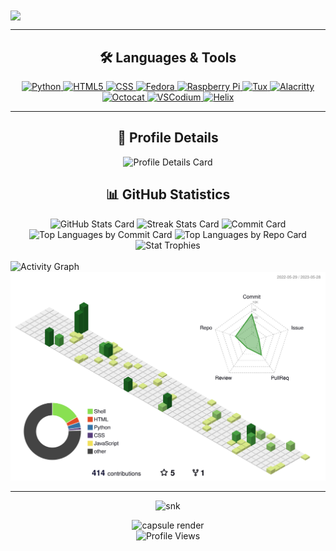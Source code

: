 <img align="center" src="https://readme-typing-svg.herokuapp.com?size=69&color=FFFFFF&background=2e3440&center=true&vCenter=true&center=true&vCenter=true&width=1100&height=100&lines=Hello+there+%F0%9F%91%8B%2C+I'm+Hafiz!">

<hr>

<!-- <img align="center" height="250" src="https://media2.giphy.com/media/qgQUggAC3Pfv687qPC/giphy.gif?cid=ecf05e47q641khfg91am7sfydtn4rcbgvpi9xspkkm6rotxx&rid=giphy.gif&ct=g"> -->

<!-- <h2 align="center">🌱 I’m Currently Learning</h2>

<p align="center"> 
  <a href="">
    <img height="50" src="" alt="">
  </a>
  
  <a href="">
    <img height="50" src="" alt="">
  </a>
  
  <a href="">
    <img height="50" src="" alt="">
  </a>
</p>
    
<hr> -->
    
<h2 align="center">🛠️ Languages & Tools</h2>

<p align="center">
  <a href="https://www.python.org/">
    <img height="50" src="https://github.com/hafiz-muhammad/hafiz-muhammad/blob/main/png-files/Python.png" alt="Python">
  </a>
  
  <a href="https://html.spec.whatwg.org/">
    <img height="50" src="https://github.com/hafiz-muhammad/hafiz-muhammad/blob/main/png-files/HTML5.png" alt="HTML5">
  </a>
  
  <a href="https://www.w3.org/TR/CSS/#css">
    <img height="50" src="https://github.com/hafiz-muhammad/hafiz-muhammad/blob/main/png-files/CSS.png" alt="CSS">
  </a>
  
  <a href="https://getfedora.org/">
    <img height="50" src="https://github.com/hafiz-muhammad/hafiz-muhammad/blob/main/png-files/Fedora.png" alt="Fedora">
  </a>
  
  <a href="https://www.raspberrypi.org/">
    <img height="50" src="https://github.com/hafiz-muhammad/hafiz-muhammad/blob/main/png-files/Raspberry-Pi.png" alt="Raspberry Pi">
  </a>
  
  <a href="https://www.kernel.org/">
    <img height="50" src="https://github.com/hafiz-muhammad/hafiz-muhammad/blob/main/png-files/Tux.png" alt="Tux">
  </a>
  
  <a href="https://alacritty.org/">
    <img height="50" src="https://github.com/hafiz-muhammad/hafiz-muhammad/blob/main/png-files/Alacritty.png" alt="Alacritty">
  </a>
  
  <a href="https://github.com/">
    <img height="50" src="https://github.com/hafiz-muhammad/hafiz-muhammad/blob/main/png-files/Octocat.png" alt="Octocat">
  </a>
  
  <a href="https://vscodium.com/">
    <img height="50" src="https://github.com/hafiz-muhammad/hafiz-muhammad/blob/main/png-files/VSCodium.png" alt="VSCodium">
  </a>
  
  <a href="https://helix-editor.com/">
    <img height="50" src="https://github.com/hafiz-muhammad/hafiz-muhammad/blob/main/png-files/Helix.png" alt="Helix">
  </a>
</p>

<hr>
    
<h2 align="center">🔎 Profile Details</h2>
    
<p align="center">
  <img heigth="180em" src="http://github-profile-summary-cards.vercel.app/api/cards/profile-details?username=hafiz-muhammad&theme=nord_dark" alt="Profile Details Card">
</p>

<h2 align="center">📊 GitHub Statistics</h2>

<p align="center">
  <div align=center>
    <img width="400" src="https://github-readme-stats.vercel.app/api?username=hafiz-muhammad&show_icons=true&theme=nord&hide_border=true&include_all_commits=true&count_private=true" alt="GitHub Stats Card">
    <img width="425" src="https://github-readme-streak-stats.herokuapp.com?user=hafiz-muhammad&theme=nord&hide_border=true&date_format=M%20j%5B%2C%20Y%5D" alt="Streak Stats Card">
    <img width="275" src="http://github-profile-summary-cards.vercel.app/api/cards/productive-time?username=hafiz-muhammad&theme=nord_dark&utcOffset=8" alt="Commit Card">
    <img width="275" src="http://github-profile-summary-cards.vercel.app/api/cards/most-commit-language?username=hafiz-muhammad&theme=nord_dark" alt="Top Languages by Commit Card">
    <img width="275" src="http://github-profile-summary-cards.vercel.app/api/cards/repos-per-language?username=hafiz-muhammad&theme=nord_dark" alt="Top Languages by Repo Card">
    <img src="https://github-profile-trophy.vercel.app/?username=hafiz-muhammad&theme=nord&column=7" alt="Stat Trophies">
  </div>
  <br>
  <img src="https://github-readme-activity-graph.vercel.app/graph?username=hafiz-muhammad&hide_border=true&theme=nord" alt="Activity Graph">
  <img src="profile-3d-contrib/profile-green-animate.svg" alt="GitHub Profile 3D Contrib">
</p>

<!-- <hr> -->

<!-- <h2 align="center">Gists</h2> -->

<!-- <p align="center">
  <a href="https://gist.github.com/hafiz-muhammad">
    <img src="https://gists-readme.yizack.com/api?user=hafiz-muhammad&title=My+Gists&n=30" alt="Gist List Card">
  </a>
</p> -->

<hr>

<p align="center">
  <img src="https://github.com/hafiz-muhammad/hafiz-muhammad/blob/output/github-contribution-grid-snake.svg" alt="snk">
</p>
    
<div align="center">
  <img src="https://capsule-render.vercel.app/api?type=waving&color=4C566A&height=120&section=footer" alt="capsule render">
</div>

<div align="center">
  <img src="https://komarev.com/ghpvc/?username=hafiz-muhammad&style=for-the-badge&label=Profile+views&color=blue" alt="Profile Views">
</div>
